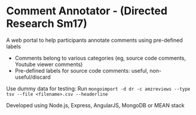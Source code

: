 # Comment Annotator - (Directed Research Sm17)
A web portal to help participants annotate comments using pre-defined labels
- Comments belong to various categories (eg, source code comments, Youtube viewer comments)
- Pre-defined labels for source code comments: useful, non-useful/discard
  
Use dummy data for testing:
Run `mongoimport -d dr -c amzreviews --type tsv --file <filename>.csv --headerline`

Developed using Node.js, Express, AngularJS, MongoDB or MEAN stack